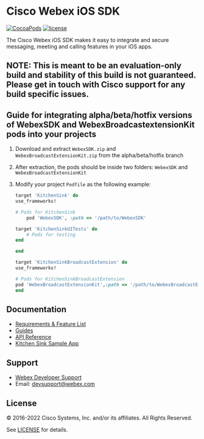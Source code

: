 # Cisco Webex iOS SDK

[![CocoaPods](https://img.shields.io/cocoapods/v/WebexSDK.svg)](https://cocoapods.org/pods/WebexSDK)
[![license](https://img.shields.io/github/license/webex/webex-ios-sdk.svg)](https://github.com/webex/webex-ios-sdk/blob/master/LICENSE)

The Cisco Webex iOS SDK makes it easy to integrate and secure messaging, meeting and calling features in your iOS apps.

## NOTE: This is meant to be an evaluation-only build and stability of this build is not guaranteed. Please get in touch with Cisco support for any build specific issues.

 ## Guide for integrating alpha/beta/hotfix versions of WebexSDK and WebexBroadcastextensionKit pods into your projects
 1. Download and extract `WebexSDK.zip` and `WebexBroadcastExtensionKit.zip` from the alpha/beta/hotfix branch
 2. After extraction, the pods should be inside two folders: `WebexSDK` and `WebexBroadcastExtensionKit`
 3. Modify your project `Podfile` as the following example:

    ```ruby
    target 'KitchenSink' do
    use_frameworks!

    # Pods for KitchenSink
        pod 'WebexSDK', :path => '/path/to/WebexSDK'

    target 'KitchenSinkUITests' do
        # Pods for testing
    end

    end

    target 'KitchenSinkBroadcastExtension' do
    use_frameworks!

    # Pods for KitchenSinkBroadcastExtension 
    pod 'WebexBroadcastExtensionKit',:path => '/path/to/WebexBroadcastExtensionKit'
    end
    ```

## Documentation
- [Requirements & Feature List](https://developer.webex.com/docs/sdks/ios)
- [Guides](https://github.com/webex/webex-ios-sdk/wiki)
- [API Reference](https://webex.github.io/webex-ios-sdk/)
- [Kitchen Sink Sample App](https://github.com/webex/webex-ios-sdk-example)

## Support
- [Webex Developer Support ](https://developer.webex.com/support)
- Email: devsupport@webex.com

## License

&copy; 2016-2022 Cisco Systems, Inc. and/or its affiliates. All Rights Reserved.

See [LICENSE](https://github.com/webex/webex-ios-sdk/blob/master/LICENSE) for details.
